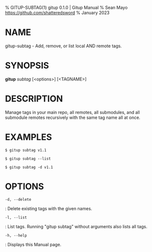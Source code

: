 % GITUP-SUBTAG(1) gitup 0.1.0 | Gitup Manual
% Sean Mayo https://github.com/shatteredsword
% January 2023

# NAME

gitup-subtag - Add, remove, or list local AND remote tags.

# SYNOPSIS

**gitup** *subtag* [\<options\>] \[<TAGNAME\>\]

# DESCRIPTION

Manage tags in your main repo, all remotes, all submodules, and all submodule remotes recursively with the same tag name all at once.

# EXAMPLES

`$ gitup subtag v1.1`

`$ gitup subtag --list`

`$ gitup subtag -d v1.1`

# OPTIONS

`-d, --delete`

: Delete existing tags with the given names.

`-l, --list`

: List tags. Running "gitup subtag" without arguments also lists all tags.

`-h, --help`

: Displays this Manual page.